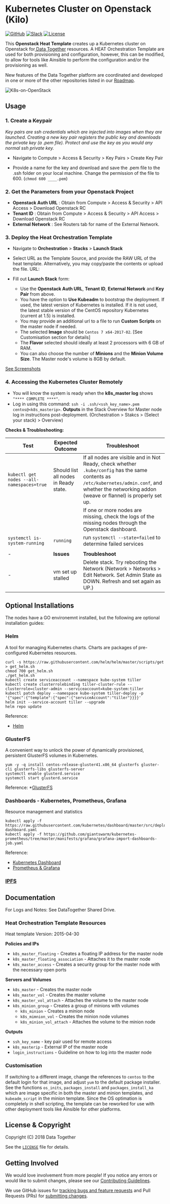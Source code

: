 # Kubernetes Cluster on Openstack (Kilo)

[![GitHub](https://img.shields.io/badge/project-Data_Together-487b57.svg?style=flat-square)](http://github.com/datatogether)
[![Slack](https://img.shields.io/badge/slack-Archivers-b44e88.svg?style=flat-square)](https://archivers-slack.herokuapp.com/)
[![License](https://img.shields.io/github/license/mashape/apistatus.svg?style=flat-square)](./LiCENSE)

This **Openstack Heat Template** creates up a Kubernetes cluster on Openstack for[ Data Together](https://datatogether.org) resources. A HEAT Orchestration Template are used for both provisioning and configuration, however, this can be modified, to allow for tools like Ainsible to perform the configuration and/or the provisioning as well. 

New features of the Data Together platform are coordinated and developed in one or more of the other repositories listed in our [Roadmap](https://github.com/datatogether/roadmap). 


![K8s-on-OpenStack](/screenshots/K8s-on-OpenStack.gif)

## Usage

### 1. Create a Keypair
_Key pairs are ssh credentials which are injected into images when they are launched. Creating a new key pair registers the public key and downloads the private key (a .pem file). Protect and use the key as you would any normal ssh private key._

* Navigate to  Compute > Access & Security > Key Pairs > Create Key Pair

* Provide a name for the key and download and save the .pem file to the .ssh folder on your local machine. Change the permission of the file to 600. (`chmod 600 ____.pem`)

### 2. Get the Parameters from your Openstack Project
* **Openstack Auth URL** : Obtain from Compute > Access & Security > API Access > Download Openstack RC
* **Tenant ID** : Obtain from Compute > Access & Security > API Access > Download Openstack RC
* **External Network** : See Routers tab for name of the External Network.

### 3. Deploy the Heat Orchestration Template
* Navigate to **Orchestration** > **Stacks** > **Launch Stack**

* Select URL as the Template Source, and provide the RAW URL of the heat template. Alternatively, you may copy/paste the contents or upload the file.
URL: ` `

* Fill out **Launch Stack** form:
	- Use the **Openstack Auth URL**, **Tenant ID**, **External Network** and **Key Pair** from above.
	- You have the option to **Use Kubeadm** to bootstrap the deployment. If used, the latest version of Kubernetes is installed. If it is not used, the latest stable version of the CentOS repository Kubernetes (current at 1.5) is installed. 
	- You may provide an additional url to a file to run **Custom Scripts** on the master node if needed.
	- The selected **Image** should be `Centos 7 x64-2017-02`. [See Customisation section for details]
	- The **Flavor** selected should ideally at least 2 processors with 6 GB of RAM.
	- You can also choose the number of **Minions** and the **Minion Volume Size**. The Master node's volume is 8GB by default.

[See Screenshots](./screenshots)

### 4. Accessing the Kubernetes Cluster Remotely
* You will know the system is ready when the **k8s_master log** shows `"**** COMPLETE ****"`.
* Log in using this command: `ssh -i .ssh/<ssh_key_name>.pem centos@<k8s_masterip>`. **Outputs** in the Stack Overview for Master node log in instructions post-deployment. (Orchestration > Stakcs > (Select your stack) > Overview)

**Checks & Troubloshooting:**

| Test| Expected Outcome | Troubleshoot |
| -------- | -------- | -------- |
| `kubectl get nodes --all-namespaces=true` | Should list all nodes in Ready state.|If all nodes are visible and in Not Ready, check whether `.kube/config` has the same contents as `/etc/kubernetes/admin.conf`, and whether the networking addon (weave or flannel) is properly set up. 
||| If one or more nodes are missing, check the logs of the missing nodes through the Openstack dashboard.|
| `systemctl is-system-running` | `running` | run `systemctl --state=failed` to determine failed services|
|||
|-| **Issues** | **Troubleshoot** |
|-| vm set up stalled | Delete stack. Try rebooting the Network (Network > Networks > Edit Network. Set Admin State as DOWN. Refresh and set again as UP.) |


## Optional Installations
The nodes have a GO environemnt installed, but the following are optional installation guides:

### Helm 
A tool for managing Kubernetes charts. Charts are packages of pre-configured Kubernetes resources.
```
curl -s https://raw.githubusercontent.com/helm/helm/master/scripts/get > get_helm.sh
chmod 700 get_helm.sh
./get_helm.sh
kubectl create serviceaccount --namespace kube-system tiller
kubectl create clusterrolebinding tiller-cluster-rule --clusterrole=cluster-admin --serviceaccount=kube-system:tiller
kubectl patch deploy --namespace kube-system tiller-deploy -p '{"spec":{"template":{"spec":{"serviceAccount":"tiller"}}}}'      
helm init --service-account tiller --upgrade
helm repo update  
```
Reference:
* [Helm](https://github.com/helm/helm/)

### GlusterFS 
A convenient way to unlock the power of dynamically provisioned, persistent GlusterFS volumes in Kubernetes.
```
yum -y -q install centos-release-gluster41.x86_64 glusterfs gluster-cli glusterfs-libs glusterfs-server
systemctl enable glusterd.service
systemctl start glusterd.service 
```
Reference:
*[GlusterFS](https://github.com/gluster/gluster-kubernetes)

### Dashboards - Kubernetes, Prometheus, Grafana
Resource management and statistics
```
kubectl apply -f https://raw.githubusercontent.com/kubernetes/dashboard/master/src/deploy/recommended/kubernetes-dashboard.yaml
kubectl apply -f https://github.com/giantswarm/kubernetes-prometheus/tree/master/manifests/grafana/grafana-import-dashboards-job.yaml
```
Reference:
* [Kubernetes Dashboard](https://github.com/kubernetes/dashboard/)
* [Prometheus & Grafana](https://github.com/giantswarm/kubernetes-prometheus/)

### [IPFS](https://github.com/helm/charts/tree/master/stable/ipfs)

## Documentation
For Logs and Notes: See DataTogether Shared Drive.

### Heat Orchestration Template Resources
Heat template Version: 2015-04-30

**Policies and IPs**
* `k8s_master_floating` - Creates a floating IP address for the master node
* `k8s_master_floating_association` - Attaches it to the master node
* `k8s_master_access` - Creates a security group for the master node with the necessary open ports

**Servers and Volumes**
* `k8s_master` - Creates the master node
* `k8s_master_vol` - Creates the master volume
* `k8s_master_vol_attach` - Attaches the volume to the master node
* `k8s_minion_group` - Creates a group of minions with volumes
	* `k8s_minion` - Creates a minion node
	* `k8s_mimnion_vol` - Creates the minion node volumes
	* `k8s_minion_vol_attach` - Attaches the volume to the minion node

**Outputs**
* `ssh_key_name` - key pair used for remote access
* `k8s_masterip` - External IP of the master node
* `login_instructions` - Guideline on how to log into the master node

### Customisation
If switching to a different image, change the references to `centos` to the default login for that image, and adjust `yum` to the default package installer. See the functions `os_inits`, `packages_install` and `packages_install_ka` which are image specific in both the master and minion templates, and `kubeadm_script` in the minion template. Since the OS optimation is completely in shell scripting, the template can be reworked for use with other deployment tools like Ainsible for other platforms.

## License & Copyright

Copyright (C) 2018 Data Together

See the [`LICENSE`](./LICENSE) file for details.

## Getting Involved

We would love involvement from more people! If you notice any errors or would like to submit changes, please see our [Contributing Guidelines](./.github/CONTRIBUTING.md).

We use GitHub issues for [tracking bugs and feature requests](https://github.com/datatogether/datatogether_deployment/issues) and Pull Requests (PRs) for [submitting changes](https://github.com/datatogether/datatogether_deployment/pulls).

